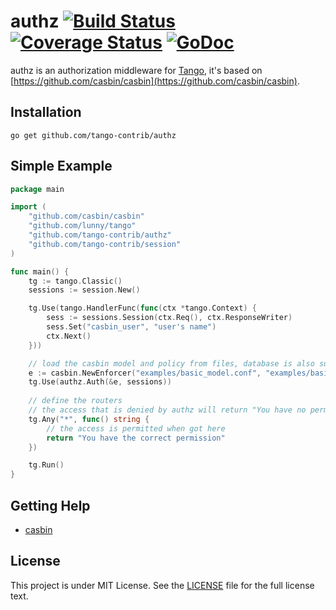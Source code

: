 authz [![Build Status](https://travis-ci.org/tango-contrib/authz.svg?branch=master)](https://travis-ci.org/tango-contrib/authz) [![Coverage Status](https://coveralls.io/repos/github/tango-contrib/authz/badge.svg?branch=master)](https://coveralls.io/github/tango-contrib/authz?branch=master) [![GoDoc](https://godoc.org/github.com/tango-contrib/authz?status.svg)](https://godoc.org/github.com/tango-contrib/authz)
======

authz is an authorization middleware for [Tango](https://github.com/lunny/tango), it's based on [https://github.com/casbin/casbin](https://github.com/casbin/casbin).

## Installation

    go get github.com/tango-contrib/authz

## Simple Example

```Go
package main

import (
	"github.com/casbin/casbin"
	"github.com/lunny/tango"
	"github.com/tango-contrib/authz"
	"github.com/tango-contrib/session"
)

func main() {
	tg := tango.Classic()
	sessions := session.New()

	tg.Use(tango.HandlerFunc(func(ctx *tango.Context) {
		sess := sessions.Session(ctx.Req(), ctx.ResponseWriter)
		sess.Set("casbin_user", "user's name")
		ctx.Next()
	}))

	// load the casbin model and policy from files, database is also supported.
	e := casbin.NewEnforcer("examples/basic_model.conf", "examples/basic_policy.csv")
	tg.Use(authz.Auth(&e, sessions))
	
	// define the routers
	// the access that is denied by authz will return "You have no permission to visit this page"
	tg.Any("*", func() string {
	    // the access is permitted when got here
		return "You have the correct permission"
	})

	tg.Run()
}
```

## Getting Help

- [casbin](https://github.com/casbin/casbin)

## License

This project is under MIT License. See the [LICENSE](LICENSE) file for the full license text.
